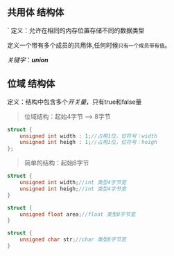 ## 共用体 结构体
` 定义：允许在相同的内存位置存储不同的数据类型

定义一个带有多个成员的共用体,任何时候`只有一个成员带有值`。

*关键字*：**_union_**



## 位域 结构体
定义：结构中包含多个*开关量*，只有true和false量

> 位域结构：起始4字节 --> 8字节
```C
struct {
    unsigned int width : 1;//占用1位，位符号：width
    unsigned int heigh : 1;//占用1位，位符号：heigh
};
```
> 简单的结构：起始8字节
```c
struct {
    unsigned int width;//int 类型4字节宽
    unsigned int heigh;//int 类型4字节宽
}
```
```c
struct {
    unsigned float area;//float 类型8字节宽
}
```
```c
struct {
    unsigned char str;//char 类型8字节宽
}
```
